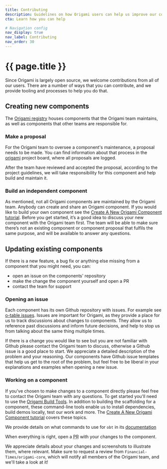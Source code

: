 ```yaml
---
title: Contributing
description: Guidelines on how Origami users can help us improve our components and services.
cta: Learn how you can help

# Navigation config
nav_display: true
nav_label: Contributing
nav_order: 30
---
```


# {{ page.title }}

Since Origami is largely open source, we welcome contributions from all of our users. There are a number of ways that you can contribute, and we provide tooling and processes to help you do that.

## Creating new components

The <a href="https://registry.origami.ft.com/components/">Origami registry</a> houses components that the Origami team maintains, as well as components that other teams are responsible for.

### Make a proposal
For the Origami team to oversee a component's maintenance, a proposal needs to be made.
You can find information about that process in the <a href="https://github.com/Financial-Times/origami/blob/master/.github/CONTRIBUTING.md">origami</a> project board, where all proposals are logged.

After the team have reviewed and accepted the proposal, according to the project guidelines, we will take responsibility for this component and help build and maintain it.

### Build an independent component
As mentioned, not all Origami components are maintained by the Origami team. Anybody can create and share an Origami component. If you would like to build your own component see the [Create A New Origami Component tutorial](https://origami.ft.com/documentation/tutorials/create-a-new-component-part-1/). Before you get started, it’s a good idea to discuss your new component with the Origami team first. The team will be able to make sure there’s not an existing component or component proposal that fulfils the same purpose, and will be available to answer any questions.

## Updating existing components

If there is a new feature, a bug fix or anything else missing from a component that you might need, you can:

- open an issue on the components' repository
- make the change the component yourself and open a PR
- contact the team for support

### Opening an issue

Each component has its own Github repository with issues. For example see [o-table issues](https://github.com/Financial-Times/o-table/issues). Issues are important for Origami, as they provide a place for us to track discussions about changes to components. They allow us to reference past discussions and inform future decisions, and help to stop us from talking about the same thing multiple times.

If there is a change you would like to see but you are not familiar with Github please contact the Origami team to discuss, otherwise a Github issue is a good place to start. We appreciate a detailed description of the problem and your reasoning. Our components have Github issue templates that help us get to the root of the problem, but feel free to be liberal in your explanations and examples when opening a new issue.

### Working on a component

If you've chosen to make changes to a component directly please feel free to contact the Origami team with any questions. To get started you'll need to use the [Origami Build Tools](https://github.com/Financial-Times/origami-build-tools#readme). In addition to building the scaffolding for a component, these command-line tools enable us to install dependencies, build demos locally, test our work and more. The [Create A New Origami Component tutorial](https://origami.ft.com/documentation/tutorials/create-a-new-component-part-1/) covers these topics.

We provide details on what commands to use for `obt` in its <a href="https://github.com/Financial-Times/origami-build-tools#readme">documentation</a>

When everything is right, open a <abbr title="Pull request">PR</abbr> with your changes to the component.

We appreciate details about your changes and screenshots to illustrate them, where relevant. Make sure to request a review from `Financial-Times/origami-core`, which will notify all members of the Origami team, and we'll take a look at it!
